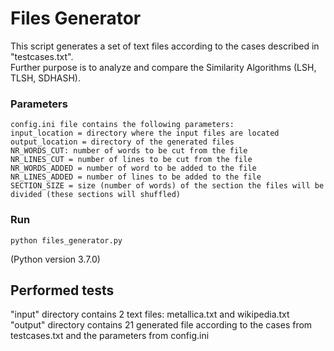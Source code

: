 # Files Generator
This script generates a set of text files according to the cases described in "testcases.txt". <br /> Further purpose is to analyze and compare the Similarity Algorithms (LSH, TLSH, SDHASH).


### Parameters
```
config.ini file contains the following parameters:
input_location = directory where the input files are located
output_location = directory of the generated files
NR_WORDS_CUT: number of words to be cut from the file
NR_LINES_CUT = number of lines to be cut from the file
NR_WORDS_ADDED = number of word to be added to the file
NR_LINES_ADDED = number of lines to be added to the file
SECTION_SIZE = size (number of words) of the section the files will be divided (these sections will shuffled)
```

### Run
```
python files_generator.py
```
(Python version 3.7.0)

## Performed tests

"input" directory contains 2 text files: metallica.txt and wikipedia.txt <br />
"output" directory contains 21 generated file according to the cases from testcases.txt and the parameters from config.ini

